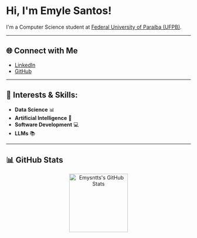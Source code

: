 # Hi, I'm Emyle Santos! 

I'm a Computer Science student at [Federal University of Paraíba (UFPB)](https://www.ufpb.br/).

---

## 🌐 Connect with Me
- [LinkedIn](https://www.linkedin.com/in/emylesantos/)
- [GitHub](https://github.com/Emysntts)

---

## 🚀 Interests & Skills:
- **Data Science** 📊
- **Artificial Intelligence** 🤖
- **Software Development** 💻
- **LLMs** 📚

---

## 📊 GitHub Stats

<div align="center">
  <img height="160em" src="https://github-readme-stats.vercel.app/api?username=Emysntts&show_icons=true&theme=dark&bg_color=45,0000FF,800080" alt="Emysntts's GitHub Stats">
</div>
